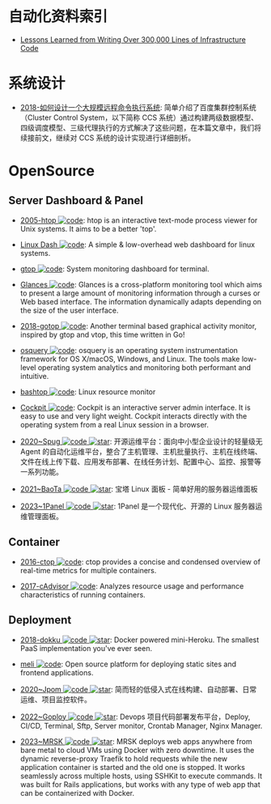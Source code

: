 # 自动化资料索引

- [Lessons Learned from Writing Over 300,000 Lines of Infrastructure Code](https://blog.gruntwork.io/5-lessons-learned-from-writing-over-300-000-lines-of-infrastructure-code-36ba7fadeac1)

# 系统设计

- [2018-如何设计一个大规模远程命令执行系统](https://mp.weixin.qq.com/s?__biz=MzUyMzA3MTY1NA==&mid=2247484177&idx=1&sn=570d6025960f668c315b45f11af8ef5b): 简单介绍了百度集群控制系统（Cluster Control System，以下简称 CCS 系统）通过构建两级数据模型、四级调度模型、三级代理执行的方式解决了这些问题，在本篇文章中，我们将续接前文，继续对 CCS 系统的设计实现进行详细剖析。

# OpenSource

## Server Dashboard & Panel

- [2005-htop ![code](https://ng-tech.icu/assets/code.svg)](https://github.com/hishamhm/htop): htop is an interactive text-mode process viewer for Unix systems. It aims to be a better 'top'.

- [Linux Dash ![code](https://ng-tech.icu/assets/code.svg)](https://github.com/afaqurk/linux-dash): A simple & low-overhead web dashboard for linux systems.

- [gtop ![code](https://ng-tech.icu/assets/code.svg)](https://github.com/aksakalli/gtop): System monitoring dashboard for terminal.

- [Glances ![code](https://ng-tech.icu/assets/code.svg)](https://github.com/nicolargo/glances): Glances is a cross-platform monitoring tool which aims to present a large amount of monitoring information through a curses or Web based interface. The information dynamically adapts depending on the size of the user interface.

- [2018-gotop ![code](https://ng-tech.icu/assets/code.svg)](https://github.com/cjbassi/gotop): Another terminal based graphical activity monitor, inspired by gtop and vtop, this time written in Go!

- [osquery ![code](https://ng-tech.icu/assets/code.svg)](https://github.com/facebook/osquery): osquery is an operating system instrumentation framework for OS X/macOS, Windows, and Linux. The tools make low-level operating system analytics and monitoring both performant and intuitive.

- [bashtop ![code](https://ng-tech.icu/assets/code.svg)](https://github.com/aristocratos/bashtop): Linux resource monitor

- [Cockpit ![code](https://ng-tech.icu/assets/code.svg)](https://github.com/cockpit-project/cockpit): Cockpit is an interactive server admin interface. It is easy to use and very light weight. Cockpit interacts directly with the operating system from a real Linux session in a browser.

- [2020~Spug ![code](https://ng-tech.icu/assets/code.svg) ![star](https://img.shields.io/github/stars/openspug/spug)](https://github.com/openspug/spug): 开源运维平台：面向中小型企业设计的轻量级无 Agent 的自动化运维平台，整合了主机管理、主机批量执行、主机在线终端、文件在线上传下载、应用发布部署、在线任务计划、配置中心、监控、报警等一系列功能。

- [2021~BaoTa ![code](https://ng-tech.icu/assets/code.svg) ![star](https://img.shields.io/github/stars/aaPanel/BaoTa)](https://github.com/aaPanel/BaoTa): 宝塔 Linux 面板 - 简单好用的服务器运维面板

- [2023~1Panel ![code](https://ng-tech.icu/assets/code.svg) ![star](https://img.shields.io/github/stars/1Panel-dev/1Panel)](https://github.com/1Panel-dev/1Panel): 1Panel 是一个现代化、开源的 Linux 服务器运维管理面板。

## Container

- [2016-ctop ![code](https://ng-tech.icu/assets/code.svg)](https://github.com/bcicen/ctop): ctop provides a concise and condensed overview of real-time metrics for multiple containers.

- [2017-cAdvisor ![code](https://ng-tech.icu/assets/code.svg)](https://github.com/google/cadvisor): Analyzes resource usage and performance characteristics of running containers.

## Deployment

- [2018-dokku ![code](https://ng-tech.icu/assets/code.svg) ![star](https://img.shields.io/github/stars/dokku/dokku)](https://github.com/dokku/dokku): Docker powered mini-Heroku. The smallest PaaS implementation you've ever seen.

- [meli ![code](https://ng-tech.icu/assets/code.svg)](https://github.com/getmeli/meli): Open source platform for deploying static sites and frontend applications.

- [2020~Jpom ![code](https://ng-tech.icu/assets/code.svg) ![star](https://img.shields.io/github/stars/dromara/Jpom)](https://github.com/dromara/Jpom): 简而轻的低侵入式在线构建、自动部署、日常运维、项目监控软件。

- [2022~Goploy ![code](https://ng-tech.icu/assets/code.svg) ![star](https://img.shields.io/github/stars/zhenorzz/goploy)](https://github.com/zhenorzz/goploy): Devops 项目代码部署发布平台，Deploy, CI/CD, Terminal, Sftp, Server monitor, Crontab Manager, Nginx Manager.

- [2023~MRSK ![code](https://ng-tech.icu/assets/code.svg) ![star](https://img.shields.io/github/stars/mrsked/mrsk)](https://github.com/mrsked/mrsk): MRSK deploys web apps anywhere from bare metal to cloud VMs using Docker with zero downtime. It uses the dynamic reverse-proxy Traefik to hold requests while the new application container is started and the old one is stopped. It works seamlessly across multiple hosts, using SSHKit to execute commands. It was built for Rails applications, but works with any type of web app that can be containerized with Docker.

